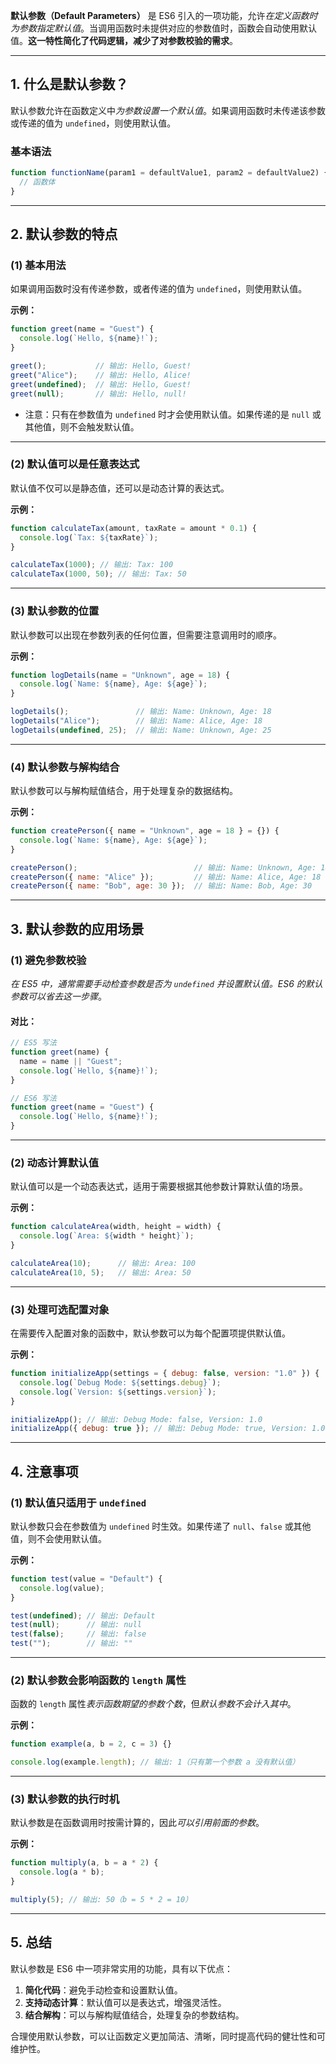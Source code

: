 **默认参数（Default Parameters）** 是 ES6 引入的一项功能，允许*在定义函数时为参数指定默认值*。当调用函数时未提供对应的参数值时，函数会自动使用默认值。**这一特性简化了代码逻辑，减少了对参数校验的需求**。

---

## 1. 什么是默认参数？

默认参数允许在函数定义中*为参数设置一个默认值*。如果调用函数时未传递该参数或传递的值为 `undefined`，则使用默认值。

### 基本语法
```javascript
function functionName(param1 = defaultValue1, param2 = defaultValue2) {
  // 函数体
}
```

---

## 2. 默认参数的特点

### (1) 基本用法
如果调用函数时没有传递参数，或者传递的值为 `undefined`，则使用默认值。

**示例：**
```javascript
function greet(name = "Guest") {
  console.log(`Hello, ${name}!`);
}

greet();           // 输出: Hello, Guest!
greet("Alice");    // 输出: Hello, Alice!
greet(undefined);  // 输出: Hello, Guest!
greet(null);       // 输出: Hello, null!
```

- 注意：只有在参数值为 `undefined` 时才会使用默认值。如果传递的是 `null` 或其他值，则不会触发默认值。

---

### (2) 默认值可以是任意表达式
默认值不仅可以是静态值，还可以是动态计算的表达式。

**示例：**
```javascript
function calculateTax(amount, taxRate = amount * 0.1) {
  console.log(`Tax: ${taxRate}`);
}

calculateTax(1000); // 输出: Tax: 100
calculateTax(1000, 50); // 输出: Tax: 50
```

---

### (3) 默认参数的位置
默认参数可以出现在参数列表的任何位置，但需要注意调用时的顺序。

**示例：**
```javascript
function logDetails(name = "Unknown", age = 18) {
  console.log(`Name: ${name}, Age: ${age}`);
}

logDetails();               // 输出: Name: Unknown, Age: 18
logDetails("Alice");        // 输出: Name: Alice, Age: 18
logDetails(undefined, 25);  // 输出: Name: Unknown, Age: 25
```

---

### (4) 默认参数与解构结合
默认参数可以与解构赋值结合，用于处理复杂的数据结构。

**示例：**
```javascript
function createPerson({ name = "Unknown", age = 18 } = {}) {
  console.log(`Name: ${name}, Age: ${age}`);
}

createPerson();                          // 输出: Name: Unknown, Age: 18
createPerson({ name: "Alice" });         // 输出: Name: Alice, Age: 18
createPerson({ name: "Bob", age: 30 });  // 输出: Name: Bob, Age: 30
```

---

## 3. 默认参数的应用场景

### (1) 避免参数校验
*在 ES5 中，通常需要手动检查参数是否为 `undefined` 并设置默认值。ES6 的默认参数可以省去这一步骤*。

#### 对比：
```javascript
// ES5 写法
function greet(name) {
  name = name || "Guest";
  console.log(`Hello, ${name}!`);
}

// ES6 写法
function greet(name = "Guest") {
  console.log(`Hello, ${name}!`);
}
```

---

### (2) 动态计算默认值
默认值可以是一个动态表达式，适用于需要根据其他参数计算默认值的场景。

**示例：**
```javascript
function calculateArea(width, height = width) {
  console.log(`Area: ${width * height}`);
}

calculateArea(10);      // 输出: Area: 100
calculateArea(10, 5);   // 输出: Area: 50
```

---

### (3) 处理可选配置对象
在需要传入配置对象的函数中，默认参数可以为每个配置项提供默认值。

**示例：**
```javascript
function initializeApp(settings = { debug: false, version: "1.0" }) {
  console.log(`Debug Mode: ${settings.debug}`);
  console.log(`Version: ${settings.version}`);
}

initializeApp(); // 输出: Debug Mode: false, Version: 1.0
initializeApp({ debug: true }); // 输出: Debug Mode: true, Version: 1.0
```

---

## 4. 注意事项

### (1) 默认值只适用于 `undefined`
默认参数只会在参数值为 `undefined` 时生效。如果传递了 `null`、`false` 或其他值，则不会使用默认值。

**示例：**
```javascript
function test(value = "Default") {
  console.log(value);
}

test(undefined); // 输出: Default
test(null);      // 输出: null
test(false);     // 输出: false
test("");        // 输出: ""
```

---

### (2) 默认参数会影响函数的 `length` 属性
函数的 `length` 属性*表示函数期望的参数个数*，但*默认参数不会计入其中*。

**示例：**
```javascript
function example(a, b = 2, c = 3) {}

console.log(example.length); // 输出: 1（只有第一个参数 a 没有默认值）
```

---

### (3) 默认参数的执行时机
默认参数是在函数调用时按需计算的，因此*可以引用前面的参数*。

**示例：**
```javascript
function multiply(a, b = a * 2) {
  console.log(a * b);
}

multiply(5); // 输出: 50（b = 5 * 2 = 10）
```

---

## 5. 总结

默认参数是 ES6 中一项非常实用的功能，具有以下优点：
1. **简化代码**：避免手动检查和设置默认值。
2. **支持动态计算**：默认值可以是表达式，增强灵活性。
3. **结合解构**：可以与解构赋值结合，处理复杂的参数结构。

合理使用默认参数，可以让函数定义更加简洁、清晰，同时提高代码的健壮性和可维护性。